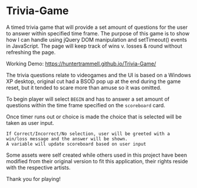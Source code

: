 # Trivia-Game
A timed trivia game that will provide a set amount of questions for the user to answer within specified time frame. The purpose of this game is to show how I can handle using jQuery DOM manipulation and setTimeout() events in JavaScript. The page will keep track of wins v. losses & round without refreshing the page.

Working Demo: https://huntertrammell.github.io/Trivia-Game/

The trivia questions relate to videogames and the UI is based on a Windows XP desktop, original cut had a BSOD pop up at the end during the game reset, but it tended to scare more than amuse so it was omitted.

To begin player will select `BEGIN` and has to answer a set amount of questions within the time frame specified on the `scoreboard` card.

Once timer runs out or choice is made the choice that is selected will be taken as user input.

    If Correct/Incorrect/No selection, user will be greeted with a win/loss message and the answer will be shown. 
    A variable will update scoreboard based on user input

Some assets were self created while others used in this project have been modified from their original version to fit this application, their rights reside with the respective artists.

Thank you for playing!
